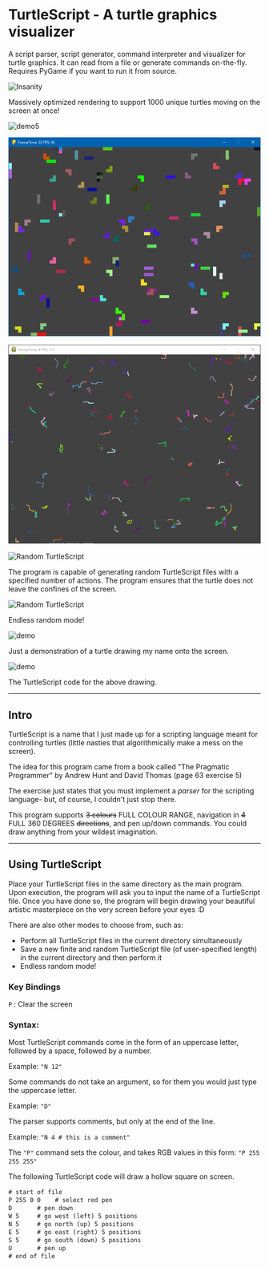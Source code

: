 # TurtleScript - A turtle graphics visualizer
A script parser, script generator, command interpreter and visualizer for turtle graphics. It can read from a file or generate commands on-the-fly. Requires PyGame if you want to run it from source. 

![Insanity](https://github.com/Nytra/TurtleScript/blob/master/assets/demo3.gif)

Massively optimized rendering to support 1000 unique turtles moving on the screen at once!

![demo5](https://github.com/Nytra/TurtleGraphicsVisualizer/blob/master/assets/demo5.gif)

![demo6](https://github.com/Nytra/TurtleGraphicsVisualizer/blob/master/assets/demo6.gif)

![demo4](https://github.com/Nytra/TurtleGraphicsVisualizer/blob/master/assets/demo4.gif)

![Random TurtleScript](https://github.com/Nytra/TurtleScript/blob/master/assets/random.png)

The program is capable of generating random TurtleScript files with a specified number of actions. The program ensures that the turtle does not leave the confines of the screen.

![Random TurtleScript](https://github.com/Nytra/TurtleScript/blob/master/assets/demo2.gif)

Endless random mode!

![demo](https://github.com/Nytra/TurtleScript/blob/master/assets/demo1.gif)

Just a demonstration of a turtle drawing my name onto the screen.

![demo](https://github.com/Nytra/TurtleScript/blob/master/assets/yeah_comments.png)

The TurtleScript code for the above drawing.

---

## Intro

TurtleScript is a name that I just made up for a scripting language meant for controlling turtles (little nasties that algorithmically make a mess on the screen).

The idea for this program came from a book called "The Pragmatic Programmer" by Andrew Hunt and David Thomas (page 63 exercise 5)

The exercise just states that you must implement a *parser* for the scripting language- but, of course, I couldn't just stop there. 

This program supports ~~3 colours~~ FULL COLOUR RANGE, navigation in ~~4~~ FULL 360 DEGREES ~~directions~~, and pen up/down commands. You could draw anything from your wildest imagination.

---

## Using TurtleScript

Place your TurtleScript files in the same directory as the main program. Upon execution, the program will ask you to input the name of a TurtleScript file. Once you have done so, the program will begin drawing your beautiful artistic masterpiece on the very screen before your eyes :D

There are also other modes to choose from, such as:
- Perform all TurtleScript files in the current directory simultaneously
- Save a new finite and random TurtleScript file (of user-specified length) in the current directory and then perform it
- Endless random mode!

### Key Bindings

`P` : Clear the screen

### Syntax:

Most TurtleScript commands come in the form of an uppercase letter, followed by a space, followed by a number.

Example: `"N 12"`

Some commands do not take an argument, so for them you would just type the uppercase letter.

Example: `"D"`

The parser supports comments, but only at the end of the line.

Example: `"N 4 # this is a comment"`

The `"P"` command sets the colour, and takes RGB values in this form: `"P 255 255 255"`

The following TurtleScript code will draw a hollow square on screen.

```
# start of file
P 255 0 0    # select red pen
D       # pen down
W 5     # go west (left) 5 positions
N 5     # go north (up) 5 positions
E 5     # go east (right) 5 positions
S 5     # go south (down) 5 positions
U       # pen up
# end of file
```
